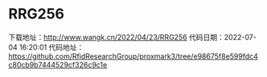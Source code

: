 # RRG256
下载地址：http://www.wangk.cn/2022/04/23/RRG256
代码日期：2022-07-04 16:20:01
代码地址：https://github.com/RfidResearchGroup/proxmark3/tree/e98675f8e599fdc4c80cb9b7444529cf326c9c1e
